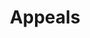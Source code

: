 ---
title: Appeals
longTitle: 'Appeals'
tags:
- gccommon
relatedTerm:
- "[[Court decisions Complaints Recourse]]"
---
